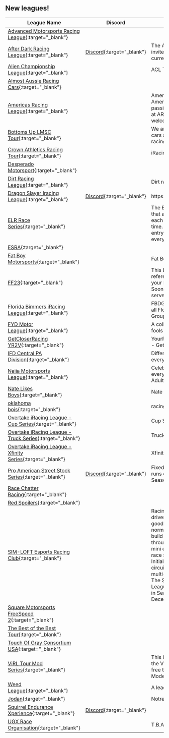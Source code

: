 ## New leagues!

| League Name | Discord | About |
|---------------------------------------------------------------------------------------------------------------------------------------|------------------------------------------------------------------|-----------------------------------------------------------------------------------------------------------------------------------------------------------------------------------------------------------------------------------------------------------------------------------------------------------------------------------------------------------------------------------------------------------------------------------------------------------------------|
|[Advanced Motorsports Racing League](https://members.iracing.com/membersite/member/LeagueView.do?league=10394){:target="_blank"} | | |
|[After Dark Racing League](https://members.iracing.com/membersite/member/LeagueView.do?league=10364){:target="_blank"} |[Discord](https://discord.gg/bRJf5tfB){:target="_blank"} |The After Dark crew would like to invite you to the league being ran currently with xfinity cars\! |
|[Alien Championship League](https://members.iracing.com/membersite/member/LeagueView.do?league=10366){:target="_blank"} | |ACL The league of the best\! |
|[Almost Aussie Racing Cars](https://members.iracing.com/membersite/member/LeagueView.do?league=10367){:target="_blank"} | | |
|[Americas Racing League](https://members.iracing.com/membersite/member/LeagueView.do?league=10377){:target="_blank"} | |Americas Racing League is an American based league that has passionate love for racing\. Here at ARL all level of driver's are welcome to join\. |
|[Bottoms Up LMSC Tour](https://members.iracing.com/membersite/member/LeagueView.do?league=10393){:target="_blank"} | |We are a series that takes LMSC cars and provides a good quality racing tour |
|[Crown Athletics Racing Tour](https://members.iracing.com/membersite/member/LeagueView.do?league=10372){:target="_blank"} | |iRacing DW12 league\. |
|[Desperado Motorsport](https://members.iracing.com/membersite/member/LeagueView.do?league=10382){:target="_blank"} | | |
|[Dirt Racing League](https://members.iracing.com/membersite/member/LeagueView.do?league=10361){:target="_blank"} | |Dirt racing and having fun |
|[Dragon Slayer Iracing League](https://members.iracing.com/membersite/member/LeagueView.do?league=10386){:target="_blank"} |[Discord](https://discord.gg/wkRQeJMAmy){:target="_blank"} |https://discord\.gg/wkRQeJMAmy |
|[ELR Race Series](https://members.iracing.com/membersite/member/LeagueView.do?league=10368){:target="_blank"} | |The ELR Race series are races that are about fun, learning from each other and having a good time\. For this series we are using entry level RWD cars, so everyone can join\. |
|[ESRA](https://members.iracing.com/membersite/member/LeagueView.do?league=10373){:target="_blank"} | | |
|[Fat Boy Motorsports](https://members.iracing.com/membersite/member/LeagueView.do?league=10365){:target="_blank"} | |Fat Boy Motorsports |
|[FF23](https://members.iracing.com/membersite/member/LeagueView.do?league=10363){:target="_blank"} | |This League is meant to be a reference to Formula 1\. See it as your F1 League within iRacing\! Soon there will be a Discord server in the League URL\. |
|[Florida Bimmers iRacing League](https://members.iracing.com/membersite/member/LeagueView.do?league=10381){:target="_blank"} | |FBDG iRacing Season 1\.  Open to all Florida Bimmers Driving Group members\. |
|[FYD Motor League](https://members.iracing.com/membersite/member/LeagueView.do?league=10359){:target="_blank"} | |A collections of fools, performing fools errands |
|[GetCloserRacing YR2V](https://members.iracing.com/membersite/member/LeagueView.do?league=10388){:target="_blank"} | |YourRaod2Victory Erazer \- Intel \- GetCloserRacing |
|[IFD Central PA Division](https://members.iracing.com/membersite/member/LeagueView.do?league=10390){:target="_blank"} | |Different track and different car every Thursday @ 9:30pm |
|[Naija Motorsports League](https://members.iracing.com/membersite/member/LeagueView.do?league=10387){:target="_blank"} | |Celebrating Nigerians everywhere but all are welcome\! Adults only\! |
|[Nate Likes Boys](https://members.iracing.com/membersite/member/LeagueView.do?league=10379){:target="_blank"} | |Nate Loves Boys |
|[oklahoma bois](https://members.iracing.com/membersite/member/LeagueView.do?league=10371){:target="_blank"} | |racing with friends |
|[Overtake iRacing League \- Cup Series](https://members.iracing.com/membersite/member/LeagueView.do?league=10376){:target="_blank"} | |Cup Series |
|[Overtake iRacing League \- Truck Series](https://members.iracing.com/membersite/member/LeagueView.do?league=10374){:target="_blank"} | |Truck Series |
|[Overtake iRacing League \- Xfinity Series](https://members.iracing.com/membersite/member/LeagueView.do?league=10375){:target="_blank"} | |Xfinity Series |
|[Pro American Street Stock Series](https://members.iracing.com/membersite/member/LeagueView.do?league=10369){:target="_blank"} |[Discord](https://discord.gg/n7hf2ZHS5p){:target="_blank"} |Fixed Street Stock League that runs on Thursday nights\!   1st Season starts on Jan 11th 2024 |
|[Race Chatter Racing](https://members.iracing.com/membersite/member/LeagueView.do?league=10392){:target="_blank"} | | |
|[Red Spoilers](https://members.iracing.com/membersite/member/LeagueView.do?league=10384){:target="_blank"} | | |
|[SIM\-LOFT Esports Racing Club](https://members.iracing.com/membersite/member/LeagueView.do?league=10360){:target="_blank"} | |Racing club designed to assist driver development and promote good clean racing\.  Alongside our normal league races we aim to build and promote teamwork through a series of multi\-driver, mini endurance races requiring race strategy and planning\.  Initially being based around road circuits we do hope to move to a multi\-discipline platform in time\.  The SIM\-LOFT Esports Racing League will be looking to launch in Season 1 2024, 12th December 2023\. |
|[Square Motorsports FreeSpeed 2](https://members.iracing.com/membersite/member/LeagueView.do?league=10391){:target="_blank"} | | |
|[The Best of the Best Tour](https://members.iracing.com/membersite/member/LeagueView.do?league=10370){:target="_blank"} | | |
|[Touch Of Gray Consortium USA](https://members.iracing.com/membersite/member/LeagueView.do?league=10389){:target="_blank"} | | |
|[ViRL Tour Mod Series](https://members.iracing.com/membersite/member/LeagueView.do?league=10385){:target="_blank"} | |This is the Tour Mod Division of the Virginia iRacing League\. It's free to participate\. The ViRL Late Model Division has a $10 fee\. |
|[Weed League](https://members.iracing.com/membersite/member/LeagueView.do?league=10395){:target="_blank"} | |A league for the rest of us\. |
|[Jodan](https://members.iracing.com/membersite/member/LeagueView.do?league=10380){:target="_blank"} | |Notre League |
|[Squirrel Endurance Xperience](https://members.iracing.com/membersite/member/LeagueView.do?league=10362){:target="_blank"} |[Discord](https://discord.gg/Df4d2WeMGTsiteHere){:target="_blank"} | |
|[UGX Race Organisation](https://members.iracing.com/membersite/member/LeagueView.do?league=10378){:target="_blank"} | |T\.B\.A\. |


